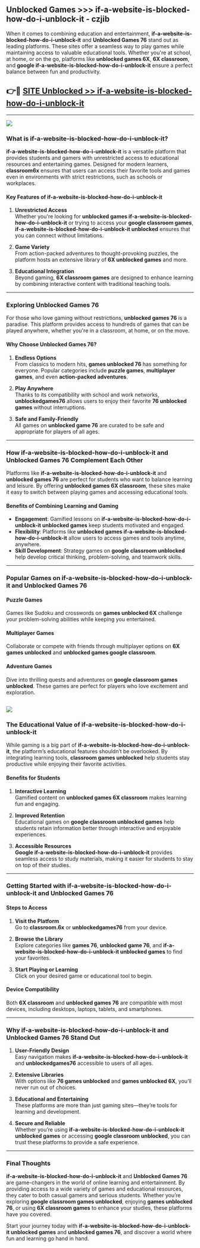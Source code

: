 ## Unblocked Games >>> if-a-website-is-blocked-how-do-i-unblock-it - czjib 

When it comes to combining education and entertainment, **if-a-website-is-blocked-how-do-i-unblock-it** and **Unblocked Games 76** stand out as leading platforms. These sites offer a seamless way to play games while maintaining access to valuable educational tools. Whether you're at school, at home, or on the go, platforms like **unblocked games 6X**, **6X classroom**, and **google if-a-website-is-blocked-how-do-i-unblock-it** ensure a perfect balance between fun and productivity.
## 👉🔴 [SITE Unblocked >> if-a-website-is-blocked-how-do-i-unblock-it](http://premium.freeplayer.one?title=if-a-website-is-blocked-how-do-i-unblock-it&ref=22JU)
---
<a href="http://premium.freeplayer.one?title=if-a-website-is-blocked-how-do-i-unblock-it&ref=22JU/"><img src="https://github.com/user-attachments/assets/438f12ca-57a4-47a3-8ead-c64da593a1e5"/></a>
### What is if-a-website-is-blocked-how-do-i-unblock-it?  

**if-a-website-is-blocked-how-do-i-unblock-it** is a versatile platform that provides students and gamers with unrestricted access to educational resources and entertaining games. Designed for modern learners, **classroom6x** ensures that users can access their favorite tools and games even in environments with strict restrictions, such as schools or workplaces.  

#### Key Features of if-a-website-is-blocked-how-do-i-unblock-it  

1. **Unrestricted Access**  
   Whether you're looking for **unblocked games if-a-website-is-blocked-how-do-i-unblock-it** or trying to access your **google classroom games**, **if-a-website-is-blocked-how-do-i-unblock-it unblocked** ensures that you can connect without limitations.  

2. **Game Variety**  
   From action-packed adventures to thought-provoking puzzles, the platform hosts an extensive library of **6X unblocked games** and more.  

3. **Educational Integration**  
   Beyond gaming, **6X classroom games** are designed to enhance learning by combining interactive content with traditional teaching tools.  



---

### Exploring Unblocked Games 76  

For those who love gaming without restrictions, **unblocked games 76** is a paradise. This platform provides access to hundreds of games that can be played anywhere, whether you're in a classroom, at home, or on the move.  

#### Why Choose Unblocked Games 76?  

1. **Endless Options**  
   From classics to modern hits, **games unblocked 76** has something for everyone. Popular categories include **puzzle games**, **multiplayer games**, and even **action-packed adventures**.  

2. **Play Anywhere**  
   Thanks to its compatibility with school and work networks, **unblockedgames76** allows users to enjoy their favorite **76 unblocked games** without interruptions.  

3. **Safe and Family-Friendly**  
   All games on **unblocked game 76** are curated to be safe and appropriate for players of all ages.  

---

### How if-a-website-is-blocked-how-do-i-unblock-it and Unblocked Games 76 Complement Each Other  

Platforms like **if-a-website-is-blocked-how-do-i-unblock-it** and **unblocked games 76** are perfect for students who want to balance learning and leisure. By offering **unblocked games 6X classroom**, these sites make it easy to switch between playing games and accessing educational tools.  

#### Benefits of Combining Learning and Gaming  

- **Engagement**: Gamified lessons on **if-a-website-is-blocked-how-do-i-unblock-it unblocked games** keep students motivated and engaged.  
- **Flexibility**: Platforms like **unblocked games if-a-website-is-blocked-how-do-i-unblock-it** allow users to access games and tools anytime, anywhere.  
- **Skill Development**: Strategy games on **google classroom unblocked** help develop critical thinking, problem-solving, and teamwork skills.  

---

### Popular Games on if-a-website-is-blocked-how-do-i-unblock-it and Unblocked Games 76  

#### Puzzle Games  

Games like Sudoku and crosswords on **games unblocked 6X** challenge your problem-solving abilities while keeping you entertained.  

#### Multiplayer Games  

Collaborate or compete with friends through multiplayer options on **6X games unblocked** and **unblocked games google classroom**.  

#### Adventure Games  

Dive into thrilling quests and adventures on **google classroom games unblocked**. These games are perfect for players who love excitement and exploration.  

<a href="http://download.freeplayer.one?title=if-a-website-is-blocked-how-do-i-unblock-it&ref=23D/"><img src="https://github.com/user-attachments/assets/fe0c3e91-c8e1-489c-acf0-e2f614c12fb8"/></a>
---

### The Educational Value of if-a-website-is-blocked-how-do-i-unblock-it  

While gaming is a big part of **if-a-website-is-blocked-how-do-i-unblock-it**, the platform’s educational features shouldn’t be overlooked. By integrating learning tools, **classroom games unblocked** help students stay productive while enjoying their favorite activities.  

#### Benefits for Students  

1. **Interactive Learning**  
   Gamified content on **unblocked games 6X classroom** makes learning fun and engaging.  

2. **Improved Retention**  
   Educational games on **google classroom unblocked games** help students retain information better through interactive and enjoyable experiences.  

3. **Accessible Resources**  
   **Google if-a-website-is-blocked-how-do-i-unblock-it** provides seamless access to study materials, making it easier for students to stay on top of their studies.  

---

### Getting Started with if-a-website-is-blocked-how-do-i-unblock-it and Unblocked Games 76  

#### Steps to Access  

1. **Visit the Platform**  
   Go to **classroom.6x** or **unblockedgames76** from your device.  

2. **Browse the Library**  
   Explore categories like **games 76**, **unblocked game 76**, and **if-a-website-is-blocked-how-do-i-unblock-it unblocked games** to find your favorites.  

3. **Start Playing or Learning**  
   Click on your desired game or educational tool to begin.  

#### Device Compatibility  

Both **6X classroom** and **unblocked games 76** are compatible with most devices, including desktops, laptops, tablets, and smartphones.  

---

### Why if-a-website-is-blocked-how-do-i-unblock-it and Unblocked Games 76 Stand Out  

1. **User-Friendly Design**  
   Easy navigation makes **if-a-website-is-blocked-how-do-i-unblock-it** and **unblockedgames76** accessible to users of all ages.  

2. **Extensive Libraries**  
   With options like **76 games unblocked** and **games unblocked 6X**, you’ll never run out of choices.  

3. **Educational and Entertaining**  
   These platforms are more than just gaming sites—they’re tools for learning and development.  

4. **Secure and Reliable**  
   Whether you’re using **if-a-website-is-blocked-how-do-i-unblock-it unblocked games** or accessing **google classroom unblocked**, you can trust these platforms to provide a safe experience.  

---

### Final Thoughts  

**if-a-website-is-blocked-how-do-i-unblock-it** and **Unblocked Games 76** are game-changers in the world of online learning and entertainment. By providing access to a wide variety of games and educational resources, they cater to both casual gamers and serious students. Whether you’re exploring **google classroom games unblocked**, enjoying **games unblocked 76**, or using **6X classroom games** to enhance your studies, these platforms have you covered.  

Start your journey today with **if-a-website-is-blocked-how-do-i-unblock-it unblocked games** and **unblocked games 76**, and discover a world where fun and learning go hand in hand.  